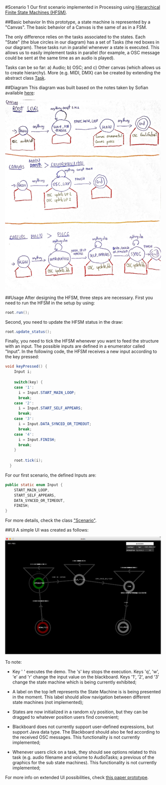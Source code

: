 #Scenario 1
Our first scenario implemented in Processing using [Hierarchical Finite State Machines (HFSM)](https://en.wikipedia.org/wiki/UML_state_machine#Hierarchically_nested_states).
 
##Basic behavior
In this prototype, a state machine is represented by a "Canvas". The basic behavior of a Canvas is the same of as in a FSM. 

The only difference relies on the tasks associated to the states. Each "State" (the blue circles in our diagram) has a set of Tasks (the red boxes in our diagram). These tasks run in parallel whenever a state is executed. This allows us to easily implement tasks in parallel (for example, a OSC message could be sent at the same time as an audio is played). 

Tasks can be so far: a) Audio; b) OSC; and c) Other canvas (which allows us to create hierarchy). More (e.g. MIDI, DMX) can be created by extending the abstract class [Task](https://github.com/qualified-self/cue-control/blob/master/prototypes/hsfm_prototype/main/Task.pde).

##Diagram
This diagram was built based on the notes taken by Sofian available [here](https://github.com/qualified-self/documents/blob/master/cue%20trigger%20system/Meeting%20-%20September%2027%202016.md):

![image](state-machine-scenario.jpg)

##Usage
After designing the HFSM, three steps are necessary. First you need to run the HFSM in the setup by using:

```java
root.run();
```

Second, you need to update the HFSM status in the draw:

```java
root.update_status();
```

Finally, you need to tick the HFSM whenever you want to feed the structure with an input. The possible inputs are defined in a enumerator called "Input". In the following code, the HFSM receives a new input according to the key pressed:

```java
void keyPressed() {
	Input i;
	
    switch(key) {
    case '1':
      i = Input.START_MAIN_LOOP;
      break;
    case '2':
      i = Input.START_SELF_APPEARS;
      break;
    case '3':
      i = Input.DATA_SYNCED_OR_TIMEOUT;
      break;
    case '4':
      i = Input.FINISH;
      break;
    }
	
    root.tick(i);
  }
```

For our first scenario, the defined Inputs are:

```java
public static enum Input {
    START_MAIN_LOOP,
    START_SELF_APPEARS,
    DATA_SYNCED_OR_TIMEOUT,
    FINISH;
}
```

For more details, check the class ["Scenario"](https://github.com/qualified-self/cue-control/blob/master/prototypes/hsfm_prototype/main/Scenario.pde).

##UI
A simple UI was created as follows:

![image](screenshot.jpg)

To note:

- Key ' ' executes the demo. The 's' key stops the execution. Keys 'q', 'w', 'e' and 'r' change the input value on the blackboard. Keys '1', '2', and '3' change the state machine which is being currently exhibited;

- A label on the top left represents the State Machine is is being presented in the moment. This label should allow navigation between different state machines (not implemented);

- States are now initialized in a random x/y position, but they can be dragged to whatever position users find convenient;

- Blackboard does not currently support user-defined expressions, but support Java data type. The Blackboard should also be fed according to the received OSC messages. This functionality is not currently implemented;

- Whenever users click on a task, they should see options related to this task (e.g. audio filename and volume to AudioTasks; a previous of the graphics for the sub state machines). This functionality is not currently implemented;

For more info on extended UI possibilities, check [this paper prototype](https://github.com/qualified-self/documents/blob/master/cue%20trigger%20system/interface%20prototypes/prototype1.md).


